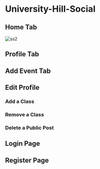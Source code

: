 # University-Hill-Social

## Home Tab

![ss2](https://user-images.githubusercontent.com/20134674/46575379-50016400-c982-11e8-9f4d-6fd5876338df.png)

## Profile Tab



## Add Event Tab


## Edit Profile


### Add a Class



### Remove a Class



### Delete a Public Post



## Login Page



## Register Page
